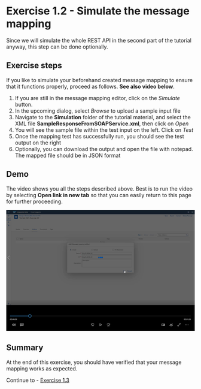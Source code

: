 # Exercise 1.2 - Simulate the message mapping

Since we will simulate the whole REST API in the second part of the tutorial anyway, this step can be done optionally.

## Exercise steps

If you like to simulate your beforehand created message mapping to ensure that it functions properly, proceed as follows. **See also video below**.
1. If you are still in the message mapping editor, click on the *Simulate* button.
2. In the upcoming dialog, select *Browse* to upload a sample input file
3. Navigate to the **Simulation** folder of the tutorial material, and select the XML file **SampleResponseFromSOAPService.xml**, then click on *Open*
4. You will see the sample file within the test input on the left. Click on *Test*
5. Once the mapping test has successfully run, you should see the test output on the right
6. Optionally, you can download the output and open the file with notepad. The mapped file should be in JSON format

## Demo

The video shows you all the steps described above. Best is to run the video by selecting **Open link in new tab** so that you can easily return to this page for further proceeding.

[![Create mapping video](/exercises/ex1/images/CI_CreateMapping_Thumbnail.png)](https://video.sap.com/media/t/1_blb5k1bl)

## Summary

At the end of this exercise, you should have verified that your message mapping works as expected.

Continue to - [Exercise 1.3](/exercises/ex1/ex13)

